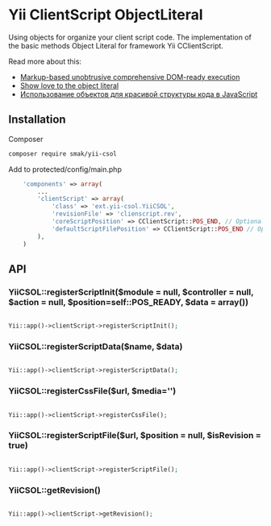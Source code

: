 Yii ClientScript ObjectLiteral
================

Using objects for organize your client script code.
The implementation of the basic methods Object Literal for framework Yii CClientScript.

Read more about this: 
* [Markup-based unobtrusive comprehensive DOM-ready execution](http://paulirish.com/2009/markup-based-unobtrusive-comprehensive-dom-ready-execution/)
* [Show love to the object literal](http://christianheilmann.com/2006/02/16/show-love-to-the-object-literal/)
* [Использование объектов для красивой структуры кода в JavaScript](http://habrahabr.ru/post/111290/)

Installation
----------------
Composer
~~~bash
composer require smak/yii-csol
~~~

Add to protected/config/main.php
~~~php
	'components' => array(
		...
		'clientScript' => array(
			'class' => 'ext.yii-csol.YiiCSOL',
			'revisionFile' => 'clienscript.rev',
			'coreScriptPosition' => CClientScript::POS_END, // Optional. Required Yii >= 1.1.11
			'defaultScriptFilePosition' => CClientScript::POS_END // Optional. Required Yii >= 1.1.11
		),
	)
~~~

API
----------------
### YiiCSOL::registerScriptInit($module = null, $controller = null, $action = null, $position=self::POS_READY, $data = array())


~~~php

Yii::app()->clientScript->registerScriptInit();
~~~

### YiiCSOL::registerScriptData($name, $data)


~~~php

Yii::app()->clientScript->registerScriptData();
~~~

### YiiCSOL::registerCssFile($url, $media='')


~~~php

Yii::app()->clientScript->registerCssFile();
~~~

### YiiCSOL::registerScriptFile($url, $position = null, $isRevision = true)


~~~php

Yii::app()->clientScript->registerScriptFile();
~~~

### YiiCSOL::getRevision()


~~~php

Yii::app()->clientScript->getRevision();
~~~
